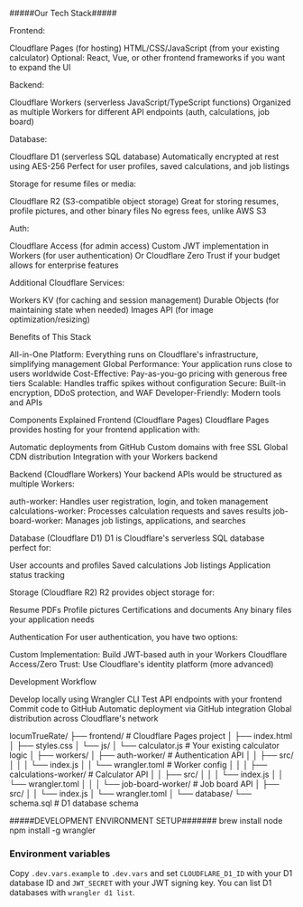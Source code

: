 #####Our Tech Stack#####

Frontend:

Cloudflare Pages (for hosting)
HTML/CSS/JavaScript (from your existing calculator)
Optional: React, Vue, or other frontend frameworks if you want to expand the UI


Backend:

Cloudflare Workers (serverless JavaScript/TypeScript functions)
Organized as multiple Workers for different API endpoints (auth, calculations, job board)


Database:

Cloudflare D1 (serverless SQL database)
Automatically encrypted at rest using AES-256
Perfect for user profiles, saved calculations, and job listings


Storage for resume files or media:

Cloudflare R2 (S3-compatible object storage)
Great for storing resumes, profile pictures, and other binary files
No egress fees, unlike AWS S3


Auth:

Cloudflare Access (for admin access)
Custom JWT implementation in Workers (for user authentication)
Or Cloudflare Zero Trust if your budget allows for enterprise features


Additional Cloudflare Services:

Workers KV (for caching and session management)
Durable Objects (for maintaining state when needed)
Images API (for image optimization/resizing)



Benefits of This Stack

All-in-One Platform: Everything runs on Cloudflare's infrastructure, simplifying management
Global Performance: Your application runs close to users worldwide
Cost-Effective: Pay-as-you-go pricing with generous free tiers
Scalable: Handles traffic spikes without configuration
Secure: Built-in encryption, DDoS protection, and WAF
Developer-Friendly: Modern tools and APIs

Components Explained
Frontend (Cloudflare Pages)
Cloudflare Pages provides hosting for your frontend application with:

Automatic deployments from GitHub
Custom domains with free SSL
Global CDN distribution
Integration with your Workers backend

Backend (Cloudflare Workers)
Your backend APIs would be structured as multiple Workers:

auth-worker: Handles user registration, login, and token management
calculations-worker: Processes calculation requests and saves results
job-board-worker: Manages job listings, applications, and searches

Database (Cloudflare D1)
D1 is Cloudflare's serverless SQL database perfect for:

User accounts and profiles
Saved calculations
Job listings
Application status tracking

Storage (Cloudflare R2)
R2 provides object storage for:

Resume PDFs
Profile pictures
Certifications and documents
Any binary files your application needs

Authentication
For user authentication, you have two options:

Custom Implementation: Build JWT-based auth in your Workers
Cloudflare Access/Zero Trust: Use Cloudflare's identity platform (more advanced)

Development Workflow

Develop locally using Wrangler CLI
Test API endpoints with your frontend
Commit code to GitHub
Automatic deployment via GitHub integration
Global distribution across Cloudflare's network

locumTrueRate/
├── frontend/                  # Cloudflare Pages project
│   ├── index.html
│   ├── styles.css
│   └── js/
│       └── calculator.js      # Your existing calculator logic
│
├── workers/
│   ├── auth-worker/           # Authentication API
│   │   ├── src/
│   │   │   └── index.js
│   │   └── wrangler.toml      # Worker config
│   │
│   ├── calculations-worker/   # Calculator API
│   │   ├── src/
│   │   │   └── index.js
│   │   └── wrangler.toml
│   │
│   └── job-board-worker/      # Job board API
│       ├── src/
│       │   └── index.js
│       └── wrangler.toml
│
└── database/
    └── schema.sql             # D1 database schema




#####DEVELOPMENT ENVIRONMENT SETUP#######
brew install node
npm install -g wrangler
### Environment variables
Copy `.dev.vars.example` to `.dev.vars` and set `CLOUDFLARE_D1_ID` with your D1 database ID and `JWT_SECRET` with your JWT signing key.
You can list D1 databases with `wrangler d1 list`.
